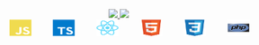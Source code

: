 <div align="center">
  <a href="https://github.com/Alejocabeza">
  <img height="180em" src="https://github-readme-stats.vercel.app/api?username=Alejocabeza&show_icons=true&theme=gruvbox&include_all_commits=true&count_private=true"/>
  <img height="180em" src="https://github-readme-stats.vercel.app/api/top-langs/?username=Alejocabeza&layout=compact&langs_count=7&theme=gruvbox"/>
</div>
<div style="display: flex; width:100%; height: 100px; justify-content:space-around; "><br>
  <img align="left" alt="Alejo-Js" height="30" width="40" src="https://raw.githubusercontent.com/devicons/devicon/master/icons/javascript/javascript-plain.svg">
  <img align="left" alt="Alejo-Ts" height="30" width="40" src="https://raw.githubusercontent.com/devicons/devicon/master/icons/typescript/typescript-plain.svg">
  <img align="left" alt="Alejo-React" height="30" width="40" src="https://raw.githubusercontent.com/devicons/devicon/master/icons/react/react-original.svg">
  <img align="left" alt="Alejo-HTML" height="30" width="40" src="https://raw.githubusercontent.com/devicons/devicon/master/icons/html5/html5-original.svg">
  <img align="left" alt="Alejo-CSS" height="30" width="40" src="https://raw.githubusercontent.com/devicons/devicon/master/icons/css3/css3-original.svg">
  <img align="left" alt="Alejo-Php" height="30" width="40" src="https://raw.githubusercontent.com/devicons/devicon/master/icons/php/php-original.svg">
</div>